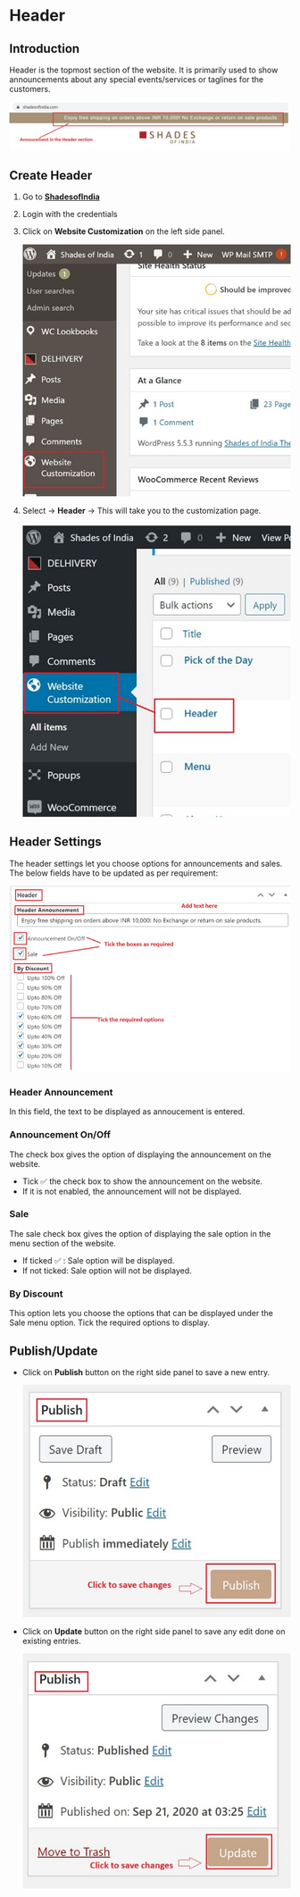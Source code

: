 #   **Header**  

##  **Introduction**

Header is the topmost section of the website. It is primarily used to show announcements about any special events/services or taglines for the customers.

![header](../Website-Customization\images\Header\header.jpg)

##  **Create Header**

1.  Go to <a href="https://shadesofindia.com/wp-admin" target="_blank">**ShadesofIndia**</a>
2.  Login with the credentials
3.  Click on **Website Customization** on the left side panel.

    ![dashboard](images\Intro\dashboard.jpg)

4.  Select -> **Header** -> This will take you to the customization page.

    ![header1](../Website-Customization\images\Header\header1.jpg)


##  **Header Settings**

The header settings let you choose options for announcements and sales. The below fields have to be updated as per requirement:

![header fields](../Website-Customization\images\Header\headerfields.jpg)

### **Header Announcement**

In this field, the text to be displayed as annoucement is entered.

### **Announcement On/Off**

The check box gives the option of displaying the announcement on the website.

-   Tick :white_check_mark: the check box to show the announcement on the website. 
-   If it is not enabled, the announcement will not be displayed.

### **Sale**

The sale check box gives the option of displaying the sale option in the menu section of the website.

-   If ticked :white_check_mark: : Sale option will be displayed.
-   If not ticked: Sale option will not be displayed.

### **By Discount**

This option lets you choose the options that can be displayed under the Sale menu option. Tick the required options to display.

##  **Publish/Update**

-   Click on **Publish** button on the right side panel to save a new entry.

    ![publish](images\Footer\publish.jpg)

-   Click on **Update** button on the right side panel to save any edit done on existing entries.

    ![update](images\Footer\update.jpg)
